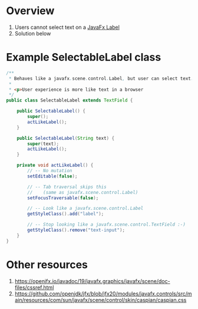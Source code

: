 # Overview

1. Users cannot select text on a [JavaFx Label](https://openjfx.io/javadoc/20/javafx.controls/javafx/scene/control/Label.html)
1. Solution below

# Example SelectableLabel class

```java
/**
 * Behaves like a javafx.scene.control.Label, but user can select text.
 *
 * <p>User experience is more like text in a browser
 */
public class SelectableLabel extends TextField {

    public SelectableLabel() {
        super();
        actLikeLabel();
    }

    public SelectableLabel(String text) {
        super(text);
        actLikeLabel();
    }

    private void actLikeLabel() {
        // -- No mutation
        setEditable(false);

        // -- Tab traversal skips this
        //    (same as javafx.scene.control.Label)
        setFocusTraversable(false);

        // -- Look like a javafx.scene.control.Label
        getStyleClass().add("label");

        // -- Stop looking like a javafx.scene.control.TextField :-)
        getStyleClass().remove("text-input");
    }
}
```

# Other resources

1. https://openjfx.io/javadoc/19/javafx.graphics/javafx/scene/doc-files/cssref.html
1. https://github.com/openjdk/jfx/blob/jfx20/modules/javafx.controls/src/main/resources/com/sun/javafx/scene/control/skin/caspian/caspian.css
